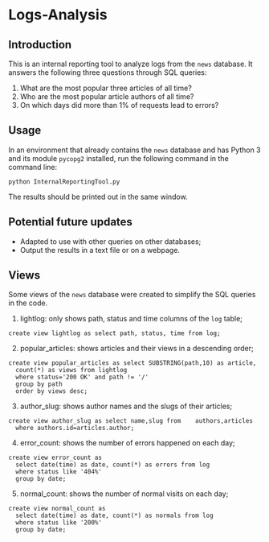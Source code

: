 # Logs-Analysis

## Introduction
This is an internal reporting tool to analyze logs from the `news` database. It answers the following three questions through SQL queries:

1. What are the most popular three articles of all time?
2. Who are the most popular article authors of all time?
3. On which days did more than 1% of requests lead to errors?

## Usage
In an environment that already contains the `news` database and has Python 3 and its module `pycopg2` installed, run the following command in the command line:
```
python InternalReportingTool.py
```
The results should be printed out in the same window.

## Potential future updates
- Adapted to use with other queries on other databases;
- Output the results in a text file or on a webpage.

## Views
Some views of the `news` database were created to simplify the SQL queries in the code.

1. lightlog: only shows path, status and time columns of the `log` table;
```
create view lightlog as select path, status, time from log;
```

2. popular_articles: shows articles and their views in a descending order;
```
create view popular_articles as select SUBSTRING(path,10) as article,
  count(*) as views from lightlog
  where status='200 OK' and path != '/'
  group by path
  order by views desc;
```

3. author_slug: shows author names and the slugs of their articles;
```
create view author_slug as select name,slug from    authors,articles
  where authors.id=articles.author;
```

4. error_count: shows the number of errors happened on each day;
```
create view error_count as
  select date(time) as date, count(*) as errors from log
  where status like '404%'
  group by date;
```

5. normal_count: shows the number of normal visits on each day;
```
create view normal_count as
  select date(time) as date, count(*) as normals from log
  where status like '200%'
  group by date;
```
